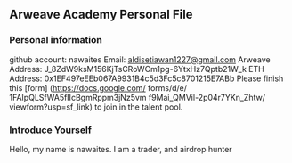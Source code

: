 ## Arweave Academy Personal File

### Personal information

github account: nawaites
Email: aldisetiawan1227@gmail.com
Arweave Address: J_8ZdW9ksM156KjTsCRoWCm1pg-6YtxHz7Qptb21W_k
ETH Address: 0x1EF497eEEb067A9931B4c5d3Fc5c8701215E7ABb
Please finish this [form] (https://docs.google.com/ forms/d/e/ 1FAIpQLSfWA5fIIcBgmRppm3jNz5vm f9Mai_QMVil-2p04r7YKn_Zhtw/ viewform?usp=sf_link) to join in the talent pool.

### Introduce Yourself

Hello, my name is nawaites. I am a trader, and airdrop hunter